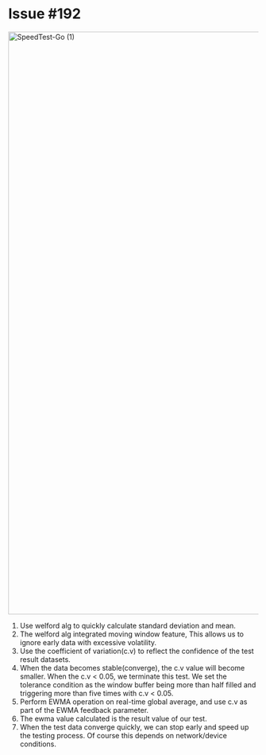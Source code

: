 # Issue #192

<img width="1172" alt="SpeedTest-Go (1)" src="https://github.com/erigontech/speedtest/assets/30739857/ecced0e9-830c-42d6-aa8b-e3dcf8d124d6">

1. Use welford alg to quickly calculate standard deviation and mean.
2. The welford alg integrated moving window feature, This allows us to ignore early data with excessive volatility.
3. Use the coefficient of variation(c.v) to reflect the confidence of the test result datasets.
4. When the data becomes stable(converge), the c.v value will become smaller. When the c.v < 0.05, we terminate this test. We set the tolerance condition as the window buffer being more than half filled and triggering more than five times with c.v < 0.05.
5. Perform EWMA operation on real-time global average, and use c.v as part of the EWMA feedback parameter.
6. The ewma value calculated is the result value of our test.
7. When the test data converge quickly, we can stop early and speed up the testing process. Of course this depends on network/device conditions.
